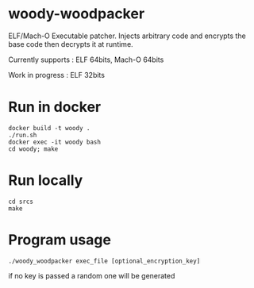 # woody-woodpacker
ELF/Mach-O Executable patcher. Injects arbitrary code and encrypts the base code then decrypts it at runtime.

Currently supports : ELF 64bits, Mach-O 64bits

Work in progress :  ELF 32bits


# Run in docker
```
docker build -t woody .
./run.sh
docker exec -it woody bash 
cd woody; make
```
# Run locally
```
cd srcs
make
```
# Program usage
```
./woody_woodpacker exec_file [optional_encryption_key]
```
if no key is passed a random one will be generated
